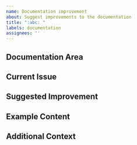 ```yaml
---
name: Documentation improvement
about: Suggest improvements to the documentation
title: ":abc: "
labels: documentation
assignees: ''
---
```


## Documentation Area
<!-- Which part of the documentation needs improvement? Provide links if applicable -->

## Current Issue
<!-- What's currently unclear, missing, or incorrect in the documentation? -->

## Suggested Improvement
<!-- Describe the improvement or addition you'd like to see -->

## Example Content
<!-- If applicable, provide example content or wording -->

## Additional Context
<!-- Any other context or screenshots about the documentation request -->